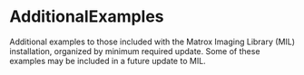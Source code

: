# AdditionalExamples
Additional examples to those included with the Matrox Imaging Library (MIL) installation, organized by minimum required update. Some of these examples may be included in a future update to MIL.
